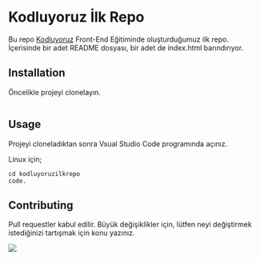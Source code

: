 # Kodluyoruz İlk Repo

Bu repo [Kodluyoruz](https://kodluyoruz.org) Front-End Eğitiminde oluşturduğumuz ilk repo. İçerisinde bir adet README dosyası, bir adet de index.html barındırıyor.

## Installation

Öncelikle projeyi clonelayın.

``` git clone https://github.com/erkutSagsoz/kodluyoruzilkrepo.git
```

## Usage

Projeyi cloneladıktan sonra Vsual Studio Code programında açınız.

Linux için;

```
cd kodluyoruzilkrepo
code.
```

## Contributing

Pull requestler kabul edilir. Büyük değişiklikler için, lütfen neyi değiştirmek istediğinizi tartışmak için konu yazınız.

![](https://www.google.com/url?sa=i&url=https%3A%2F%2Ffotolifeakademi.com%2Ffotograf-cekim-teknikleri%2Fmanzara-fotografciligi&psig=AOvVaw3Cu0B9rIao8hNXkep5STWz&ust=1679855808487000&source=images&cd=vfe&ved=0CA8QjRxqFwoTCMj-pdfc9_0CFQAAAAAdAAAAABAE)


